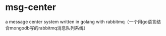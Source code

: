 # msg-center
a message center system written in golang with rabbitmq（一个用go语言结合mongodb写的rabbitmq消息队列系统）
